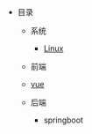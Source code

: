 - 目录
  
  - 系统
    - [Linux](/qianduan/Linux.md)
  
  -  前端
    
    - [vue](/qianduan/Vue.md)
  - 后端
    
    - springboot
    
      

​            

